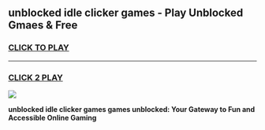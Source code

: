 
## unblocked idle clicker games - Play Unblocked Gmaes & Free
<h3>
<a href="https://news.freeplayer.one?title=unblocked_idle_clicker_games&ref=16F">CLICK TO PLAY</a></h3>
<hr>

<h3>
<a href="https://news.freeplayer.one?title=unblocked_idle_clicker_games&ref=16F">CLICK 2 PLAY</a>
  
</h3>

<a href="https://news.freeplayer.one?title=unblocked_idle_clicker_games&ref=16F/"><img src="https://clearcache.store/games.png"></a>


**unblocked idle clicker games games unblocked: Your Gateway to Fun and Accessible Online Gaming**
